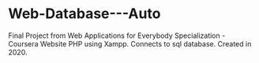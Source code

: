# Web-Database---Auto
Final Project from Web Applications for Everybody Specialization - Coursera
Website PHP using Xampp. Connects to sql database.
Created in 2020.
